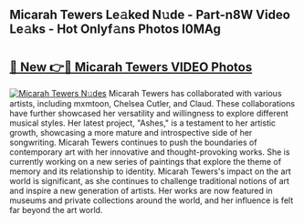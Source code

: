 ## Micarah Tewers Le𝚊ked N𝚞de - Part-n8W Video Le𝚊ks - Hot Onlyf𝚊ns Photos I0MAg

# <h2><a href="http://ab2982.deff.icu/?id=Micarah+Tewers">🔗 New 👉🔴 Micarah Tewers VIDEO Photos</a></h2>

[![Micarah Tewers N𝚞des](https://i.imgur.com/rIISA9y.gif)](http://ab2982.deff.icu/?id=Micarah+Tewers)
Micarah Tewers has collaborated with various artists, including mxmtoon, Chelsea Cutler, and Claud. These collaborations have further showcased her versatility and willingness to explore different musical styles. Her latest project, "Ashes," is a testament to her artistic growth, showcasing a more mature and introspective side of her songwriting. Micarah Tewers continues to push the boundaries of contemporary art with her innovative and thought-provoking works. She is currently working on a new series of paintings that explore the theme of memory and its relationship to identity. Micarah Tewers's impact on the art world is significant, as she continues to challenge traditional notions of art and inspire a new generation of artists. Her works are now featured in museums and private collections around the world, and her influence is felt far beyond the art world.
